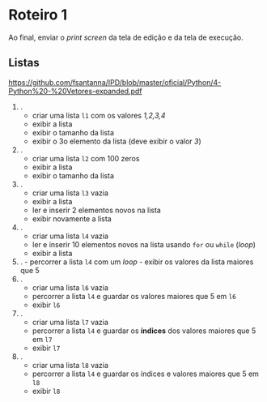 <meta http-equiv="Content-Type" content="text/html; charset=UTF-8"/></p>        

Roteiro 1
=========

Ao final, enviar o *print screen* da tela de edição e da tela de execução.

Listas
------

<https://github.com/fsantanna/IPD/blob/master/oficial/Python/4-Python%20-%20Vetores-expanded.pdf>

1. .
    - criar uma lista `l1` com os valores *1,2,3,4*
    - exibir a lista
    - exibir o tamanho da lista
    - exibir o 3o elemento da lista (deve exibir o valor *3*)
2. .
    - criar uma lista `l2` com 100 zeros
    - exibir a lista
    - exibir o tamanho da lista
3. .
    - criar uma lista `l3` vazia
    - exibir a lista
    - ler e inserir 2 elementos novos na lista
    - exibir novamente a lista
4. .
    - criar uma lista `l4` vazia
    - ler e inserir 10 elementos novos na lista usando
      `for` ou `while` (*loop*)
    - exibir a lista
5.   .
    - percorrer a lista `l4` com um *loop*
    - exibir os valores da lista maiores que 5
6. .
    - criar uma lista `l6` vazia
    - percorrer a lista `l4` e guardar os valores maiores que 5 em `l6`
    - exibir `l6`
7. .
    - criar uma lista `l7` vazia
    - percorrer a lista `l4` e guardar os **índices** dos valores maiores que 5
      em `l7`
    - exibir `l7`
8. .
    - criar uma lista `l8` vazia
    - percorrer a lista `l4` e guardar os índices e valores maiores que 5 em `l8`
    - exibir `l8`
